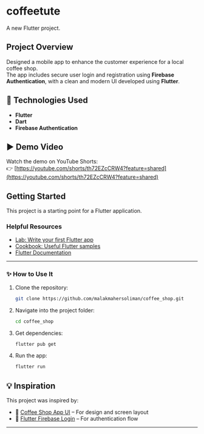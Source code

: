 # coffeetute

A new Flutter project.

## Project Overview

Designed a mobile app to enhance the customer experience for a local coffee shop.  
The app includes secure user login and registration using **Firebase Authentication**, with a clean and modern UI developed using **Flutter**.

## 🔧 Technologies Used

- **Flutter**  
- **Dart**  
- **Firebase Authentication**

## ▶️ Demo Video

Watch the demo on YouTube Shorts:  
👉 [https://youtube.com/shorts/th72EZcCRW4?feature=shared](https://youtube.com/shorts/th72EZcCRW4?feature=shared)

## Getting Started

This project is a starting point for a Flutter application.

### Helpful Resources

- [Lab: Write your first Flutter app](https://docs.flutter.dev/get-started/codelab)
- [Cookbook: Useful Flutter samples](https://docs.flutter.dev/cookbook)
- [Flutter Documentation](https://docs.flutter.dev/)

---

### ✨ How to Use It

1. Clone the repository:
   ```bash
   git clone https://github.com/malakmahersoliman/coffee_shop.git

2. Navigate into the project folder:
   ```bash
   cd coffee_shop

3. Get dependencies:
   ```bash
   flutter pub get

4. Run the app:
    ```bash
    flutter run

## 💡 Inspiration

This project was inspired by:

- 🔗 [Coffee Shop App UI](https://youtu.be/RPvhoghXn54) – For design and screen layout  
- 🔗 [Flutter Firebase Login](https://youtu.be/prp8-j3W_V0) – For authentication flow

---
